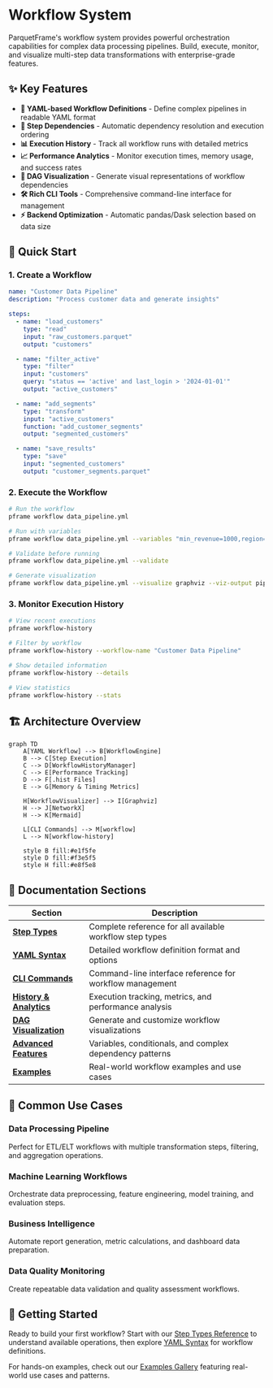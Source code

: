 # Workflow System

ParquetFrame's workflow system provides powerful orchestration capabilities for complex data processing pipelines. Build, execute, monitor, and visualize multi-step data transformations with enterprise-grade features.

## ✨ Key Features

- **📄 YAML-based Workflow Definitions** - Define complex pipelines in readable YAML format
- **🔄 Step Dependencies** - Automatic dependency resolution and execution ordering
- **📊 Execution History** - Track all workflow runs with detailed metrics
- **📈 Performance Analytics** - Monitor execution times, memory usage, and success rates
- **🎯 DAG Visualization** - Generate visual representations of workflow dependencies
- **🛠️ Rich CLI Tools** - Comprehensive command-line interface for management
- **⚡ Backend Optimization** - Automatic pandas/Dask selection based on data size

## 🚀 Quick Start

### 1. Create a Workflow

```yaml title="data_pipeline.yml"
name: "Customer Data Pipeline"
description: "Process customer data and generate insights"

steps:
  - name: "load_customers"
    type: "read"
    input: "raw_customers.parquet"
    output: "customers"

  - name: "filter_active"
    type: "filter"
    input: "customers"
    query: "status == 'active' and last_login > '2024-01-01'"
    output: "active_customers"

  - name: "add_segments"
    type: "transform"
    input: "active_customers"
    function: "add_customer_segments"
    output: "segmented_customers"

  - name: "save_results"
    type: "save"
    input: "segmented_customers"
    output: "customer_segments.parquet"
```

### 2. Execute the Workflow

```bash
# Run the workflow
pframe workflow data_pipeline.yml

# Run with variables
pframe workflow data_pipeline.yml --variables "min_revenue=1000,region=US"

# Validate before running
pframe workflow data_pipeline.yml --validate

# Generate visualization
pframe workflow data_pipeline.yml --visualize graphviz --viz-output pipeline.svg
```

### 3. Monitor Execution History

```bash
# View recent executions
pframe workflow-history

# Filter by workflow
pframe workflow-history --workflow-name "Customer Data Pipeline"

# Show detailed information
pframe workflow-history --details

# View statistics
pframe workflow-history --stats
```

## 🏗️ Architecture Overview

```mermaid
graph TD
    A[YAML Workflow] --> B[WorkflowEngine]
    B --> C[Step Execution]
    C --> D[WorkflowHistoryManager]
    C --> E[Performance Tracking]
    D --> F[.hist Files]
    E --> G[Memory & Timing Metrics]

    H[WorkflowVisualizer] --> I[Graphviz]
    H --> J[NetworkX]
    H --> K[Mermaid]

    L[CLI Commands] --> M[workflow]
    L --> N[workflow-history]

    style B fill:#e1f5fe
    style D fill:#f3e5f5
    style H fill:#e8f5e8
```

## 📖 Documentation Sections

| Section | Description |
|---------|-------------|
| **[Step Types](step-types.md)** | Complete reference for all available workflow step types |
| **[YAML Syntax](yaml-syntax.md)** | Detailed workflow definition format and options |
| **[CLI Commands](cli-commands.md)** | Command-line interface reference for workflow management |
| **[History & Analytics](history-analytics.md)** | Execution tracking, metrics, and performance analysis |
| **[DAG Visualization](visualization.md)** | Generate and customize workflow visualizations |
| **[Advanced Features](legacy-migration/phase1-overview.md)** | Variables, conditionals, and complex dependency patterns |
| **[Examples](../documentation-examples/examples-gallery.md)** | Real-world workflow examples and use cases |

## 🎯 Common Use Cases

### Data Processing Pipeline
Perfect for ETL/ELT workflows with multiple transformation steps, filtering, and aggregation operations.

### Machine Learning Workflows
Orchestrate data preprocessing, feature engineering, model training, and evaluation steps.

### Business Intelligence
Automate report generation, metric calculations, and dashboard data preparation.

### Data Quality Monitoring
Create repeatable data validation and quality assessment workflows.

## 🚀 Getting Started

Ready to build your first workflow? Start with our [Step Types Reference](step-types.md) to understand available operations, then explore [YAML Syntax](yaml-syntax.md) for workflow definitions.

For hands-on examples, check out our [Examples Gallery](../documentation-examples/examples-gallery.md) featuring real-world use cases and patterns.
